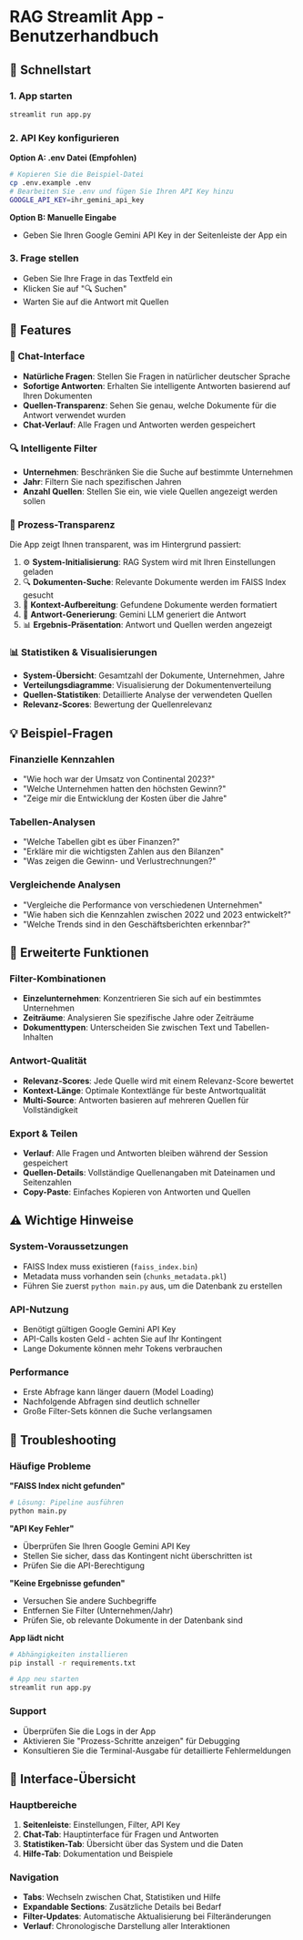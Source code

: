 # RAG Streamlit App - Benutzerhandbuch

## 🚀 Schnellstart

### 1. App starten
```bash
streamlit run app.py
```

### 2. API Key konfigurieren
**Option A: .env Datei (Empfohlen)**
```bash
# Kopieren Sie die Beispiel-Datei
cp .env.example .env
# Bearbeiten Sie .env und fügen Sie Ihren API Key hinzu
GOOGLE_API_KEY=ihr_gemini_api_key
```

**Option B: Manuelle Eingabe**
- Geben Sie Ihren Google Gemini API Key in der Seitenleiste der App ein

### 3. Frage stellen
- Geben Sie Ihre Frage in das Textfeld ein
- Klicken Sie auf "🔍 Suchen"
- Warten Sie auf die Antwort mit Quellen

## 🎯 Features

### 💬 Chat-Interface
- **Natürliche Fragen**: Stellen Sie Fragen in natürlicher deutscher Sprache
- **Sofortige Antworten**: Erhalten Sie intelligente Antworten basierend auf Ihren Dokumenten
- **Quellen-Transparenz**: Sehen Sie genau, welche Dokumente für die Antwort verwendet wurden
- **Chat-Verlauf**: Alle Fragen und Antworten werden gespeichert

### 🔍 Intelligente Filter
- **Unternehmen**: Beschränken Sie die Suche auf bestimmte Unternehmen
- **Jahr**: Filtern Sie nach spezifischen Jahren
- **Anzahl Quellen**: Stellen Sie ein, wie viele Quellen angezeigt werden sollen

### 🔄 Prozess-Transparenz
Die App zeigt Ihnen transparent, was im Hintergrund passiert:

1. ⚙️ **System-Initialisierung**: RAG System wird mit Ihren Einstellungen geladen
2. 🔍 **Dokumenten-Suche**: Relevante Dokumente werden im FAISS Index gesucht  
3. 📝 **Kontext-Aufbereitung**: Gefundene Dokumente werden formatiert
4. 🤖 **Antwort-Generierung**: Gemini LLM generiert die Antwort
5. 📊 **Ergebnis-Präsentation**: Antwort und Quellen werden angezeigt

### 📊 Statistiken & Visualisierungen
- **System-Übersicht**: Gesamtzahl der Dokumente, Unternehmen, Jahre
- **Verteilungsdiagramme**: Visualisierung der Dokumentenverteilung
- **Quellen-Statistiken**: Detaillierte Analyse der verwendeten Quellen
- **Relevanz-Scores**: Bewertung der Quellenrelevanz

## 💡 Beispiel-Fragen

### Finanzielle Kennzahlen
- "Wie hoch war der Umsatz von Continental 2023?"
- "Welche Unternehmen hatten den höchsten Gewinn?"
- "Zeige mir die Entwicklung der Kosten über die Jahre"

### Tabellen-Analysen
- "Welche Tabellen gibt es über Finanzen?"
- "Erkläre mir die wichtigsten Zahlen aus den Bilanzen"
- "Was zeigen die Gewinn- und Verlustrechnungen?"

### Vergleichende Analysen
- "Vergleiche die Performance von verschiedenen Unternehmen"
- "Wie haben sich die Kennzahlen zwischen 2022 und 2023 entwickelt?"
- "Welche Trends sind in den Geschäftsberichten erkennbar?"

## 🔧 Erweiterte Funktionen

### Filter-Kombinationen
- **Einzelunternehmen**: Konzentrieren Sie sich auf ein bestimmtes Unternehmen
- **Zeiträume**: Analysieren Sie spezifische Jahre oder Zeiträume
- **Dokumenttypen**: Unterscheiden Sie zwischen Text und Tabellen-Inhalten

### Antwort-Qualität
- **Relevanz-Scores**: Jede Quelle wird mit einem Relevanz-Score bewertet
- **Kontext-Länge**: Optimale Kontextlänge für beste Antwortqualität
- **Multi-Source**: Antworten basieren auf mehreren Quellen für Vollständigkeit

### Export & Teilen
- **Verlauf**: Alle Fragen und Antworten bleiben während der Session gespeichert
- **Quellen-Details**: Vollständige Quellenangaben mit Dateinamen und Seitenzahlen
- **Copy-Paste**: Einfaches Kopieren von Antworten und Quellen

## ⚠️ Wichtige Hinweise

### System-Voraussetzungen
- FAISS Index muss existieren (`faiss_index.bin`)
- Metadata muss vorhanden sein (`chunks_metadata.pkl`)
- Führen Sie zuerst `python main.py` aus, um die Datenbank zu erstellen

### API-Nutzung
- Benötigt gültigen Google Gemini API Key
- API-Calls kosten Geld - achten Sie auf Ihr Kontingent
- Lange Dokumente können mehr Tokens verbrauchen

### Performance
- Erste Abfrage kann länger dauern (Model Loading)
- Nachfolgende Abfragen sind deutlich schneller
- Große Filter-Sets können die Suche verlangsamen

## 🐛 Troubleshooting

### Häufige Probleme

**"FAISS Index nicht gefunden"**
```bash
# Lösung: Pipeline ausführen
python main.py
```

**"API Key Fehler"**
- Überprüfen Sie Ihren Google Gemini API Key
- Stellen Sie sicher, dass das Kontingent nicht überschritten ist
- Prüfen Sie die API-Berechtigung

**"Keine Ergebnisse gefunden"**
- Versuchen Sie andere Suchbegriffe
- Entfernen Sie Filter (Unternehmen/Jahr)
- Prüfen Sie, ob relevante Dokumente in der Datenbank sind

**App lädt nicht**
```bash
# Abhängigkeiten installieren
pip install -r requirements.txt

# App neu starten
streamlit run app.py
```

### Support
- Überprüfen Sie die Logs in der App
- Aktivieren Sie "Prozess-Schritte anzeigen" für Debugging
- Konsultieren Sie die Terminal-Ausgabe für detaillierte Fehlermeldungen

## 🎨 Interface-Übersicht

### Hauptbereiche
1. **Seitenleiste**: Einstellungen, Filter, API Key
2. **Chat-Tab**: Hauptinterface für Fragen und Antworten
3. **Statistiken-Tab**: Übersicht über das System und die Daten
4. **Hilfe-Tab**: Dokumentation und Beispiele

### Navigation
- **Tabs**: Wechseln zwischen Chat, Statistiken und Hilfe
- **Expandable Sections**: Zusätzliche Details bei Bedarf
- **Filter-Updates**: Automatische Aktualisierung bei Filteränderungen
- **Verlauf**: Chronologische Darstellung aller Interaktionen